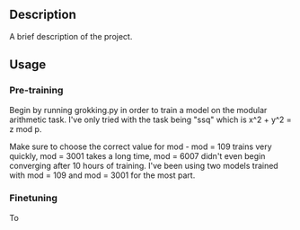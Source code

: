 

## Description

A brief description of the project.


## Usage

### Pre-training

Begin by running grokking.py in order to train a model on the modular arithmetic task. I've only tried with the task being "ssq" which is x^2 + y^2 = z mod p.

Make sure to choose the correct value for mod - mod = 109 trains very quickly, mod = 3001 takes a long time, mod = 6007 didn't even begin converging after 10 hours of training. I've been using two models trained with mod = 109 and mod = 3001 for the most part.

### Finetuning

To 